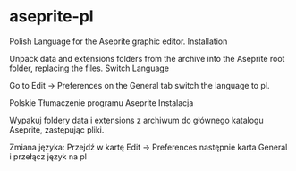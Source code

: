 # aseprite-pl
Polish Language for the Aseprite graphic editor.
Installation

Unpack data and extensions folders from the archive into the Aseprite root folder, replacing the files.
Switch Language

Go to Edit -> Preferences on the General tab switch the language to pl.

Polskie Tłumaczenie programu Aseprite
Instalacja

Wypakuj foldery data i extensions z archiwum do głównego katalogu Aseprite, zastępując pliki.

Zmiana języka:
Przejdź w kartę Edit -> Preferences następnie karta General i  przełącz język na pl
